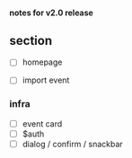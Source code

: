 #### notes for v2.0 release

## section

- [ ] homepage
- [ ] import event


### infra

- [ ] event card
- [ ] $auth
- [ ] dialog / confirm / snackbar